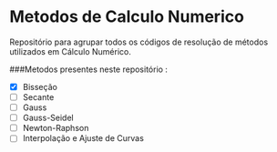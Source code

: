 # Metodos de Calculo Numerico
Repositório para agrupar todos os códigos de resolução de métodos utilizados em Cálculo Numérico.

###Metodos presentes neste repositório :
 - [x] Bisseção 
 - [ ] Secante
 - [ ] Gauss
 - [ ] Gauss-Seidel
 - [ ] Newton-Raphson
 - [ ] Interpolação e Ajuste de Curvas